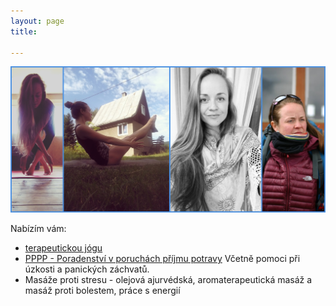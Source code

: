 ```yaml
---
layout: page
title: 

---
```

![](/uploads/BeFunky-collage.jpg)

Nabízím vám:

* [terapeutickou jógu](terapeuticka-joga.html)
* [PPPP - Poradenství v poruchách příjmu potravy](pppp-poradenstvi-v-poruchach-prijmu-potravy.html) Včetně pomoci při úzkosti a panických záchvatů.
* Masáže proti stresu - olejová ajurvédská, aromaterapeutická masáž a masáž proti bolestem, práce s energií